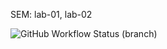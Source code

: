SEM: lab-01, lab-02

![GitHub Workflow Status (branch)](https://img.shields.io/github/actions/workflow/status/oliwia-j/sem-lab-01/main.yml?branch=master)